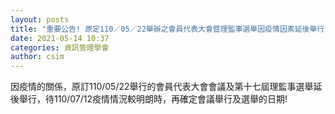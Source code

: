 ```yaml
---
layout: posts
title: "重要公告! 原定110／05／22舉辦之會員代表大會暨理監事選舉因疫情因素延後舉行! "
date: 2021-05-14 10:37
categories: 資訊管理學會
author: csim
---
```


因疫情的關係，原訂110/05/22舉行的會員代表大會會議及第十七屆理監事選舉延後舉行，待110/07/12疫情情況較明朗時，再確定會議舉行及選舉的日期!
